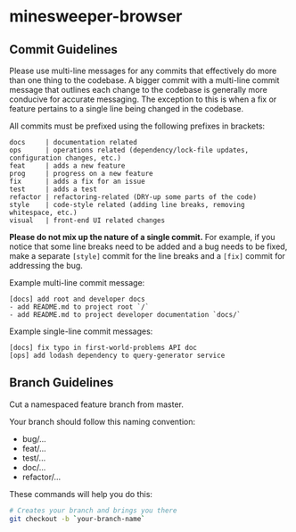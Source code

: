 # minesweeper-browser

## Commit Guidelines

Please use multi-line messages for any commits that effectively do more than one thing to the codebase. A bigger commit with a multi-line commit message that outlines each change to the codebase is generally more conducive for accurate messaging. The exception to this is when a fix or feature pertains to a single line being changed in the codebase.

All commits must be prefixed using the following prefixes in brackets:

```
docs     | documentation related
ops      | operations related (dependency/lock-file updates, configuration changes, etc.)
feat     | adds a new feature
prog     | progress on a new feature
fix      | adds a fix for an issue
test     | adds a test
refactor | refactoring-related (DRY-up some parts of the code)
style    | code-style related (adding line breaks, removing whitespace, etc.)
visual   | front-end UI related changes
```

**Please do not mix up the nature of a single commit.** For example, if you notice that some line breaks need to be added and a bug needs to be fixed, make a separate `[style]` commit for the line breaks and a `[fix]` commit for addressing the bug.

Example multi-line commit message:

```
[docs] add root and developer docs
- add README.md to project root `/`
- add README.md to project developer documentation `docs/`
```

Example single-line commit messages:

```
[docs] fix typo in first-world-problems API doc
[ops] add lodash dependency to query-generator service
```

## Branch Guidelines

Cut a namespaced feature branch from master.

Your branch should follow this naming convention:

- bug/...
- feat/...
- test/...
- doc/...
- refactor/...

These commands will help you do this:

```bash
# Creates your branch and brings you there
git checkout -b `your-branch-name`
```
